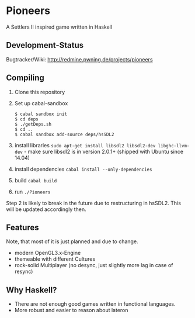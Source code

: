 # Pioneers

A Settlers II inspired game written in Haskell

## Development-Status

Bugtracker/Wiki: http://redmine.pwning.de/projects/pioneers

## Compiling

1. 	Clone this repository
2. 	Set up cabal-sandbox

		$ cabal sandbox init
		$ cd deps
		$ ./getDeps.sh
		$ cd ..
		$ cabal sandbox add-source deps/hsSDL2
3. 	install libraries `sudo apt-get install libsdl2 libsdl2-dev libghc-llvm-dev` - make sure libsdl2 is in version 2.0.1+ (shipped with Ubuntu since 14.04)
4. 	install dependencies `cabal install --only-dependencies`
5. 	build `cabal build`
6. 	run `./Pioneers`

Step 2 is likely to break in the future due to restructuring in hsSDL2. This will be updated accordingly then.

## Features

Note, that most of it is just planned and due to change.

- modern OpenGL3.x-Engine
- themeable with different Cultures
- rock-solid Multiplayer (no desync, just slightly more lag in case of resync)

## Why Haskell?

- There are not enough good games written in functional languages.
- More robust and easier to reason about lateron

